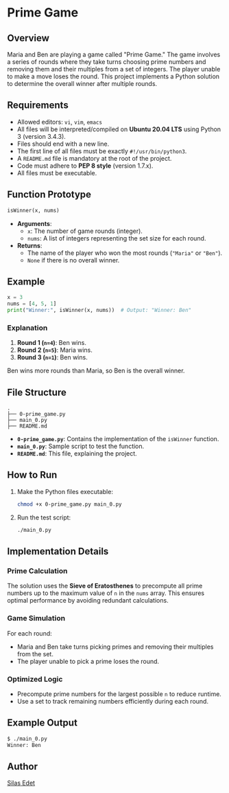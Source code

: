 # Prime Game

## Overview
Maria and Ben are playing a game called "Prime Game." The game involves a series of rounds where they take turns choosing prime numbers and removing them and their multiples from a set of integers. The player unable to make a move loses the round. This project implements a Python solution to determine the overall winner after multiple rounds.

## Requirements

- Allowed editors: `vi`, `vim`, `emacs`
- All files will be interpreted/compiled on **Ubuntu 20.04 LTS** using Python 3 (version 3.4.3).
- Files should end with a new line.
- The first line of all files must be exactly `#!/usr/bin/python3`.
- A `README.md` file is mandatory at the root of the project.
- Code must adhere to **PEP 8 style** (version 1.7.x).
- All files must be executable.

## Function Prototype

```python
isWinner(x, nums)
```

- **Arguments**:
  - `x`: The number of game rounds (integer).
  - `nums`: A list of integers representing the set size for each round.
- **Returns**:
  - The name of the player who won the most rounds (`"Maria"` or `"Ben"`).
  - `None` if there is no overall winner.

## Example

```python
x = 3
nums = [4, 5, 1]
print("Winner:", isWinner(x, nums))  # Output: "Winner: Ben"
```

### Explanation
1. **Round 1 (`n=4`)**: Ben wins.
2. **Round 2 (`n=5`)**: Maria wins.
3. **Round 3 (`n=1`)**: Ben wins.

Ben wins more rounds than Maria, so Ben is the overall winner.

## File Structure

```plaintext
.
├── 0-prime_game.py
├── main_0.py
├── README.md
```

- **`0-prime_game.py`**: Contains the implementation of the `isWinner` function.
- **`main_0.py`**: Sample script to test the function.
- **`README.md`**: This file, explaining the project.

## How to Run

1. Make the Python files executable:
   ```bash
   chmod +x 0-prime_game.py main_0.py
   ```

2. Run the test script:
   ```bash
   ./main_0.py
   ```

## Implementation Details

### Prime Calculation
The solution uses the **Sieve of Eratosthenes** to precompute all prime numbers up to the maximum value of `n` in the `nums` array. This ensures optimal performance by avoiding redundant calculations.

### Game Simulation
For each round:
- Maria and Ben take turns picking primes and removing their multiples from the set.
- The player unable to pick a prime loses the round.

### Optimized Logic
- Precompute prime numbers for the largest possible `n` to reduce runtime.
- Use a set to track remaining numbers efficiently during each round.

## Example Output

```bash
$ ./main_0.py
Winner: Ben
```

## Author
[Silas Edet](https://github.com/BrotherSilas)


